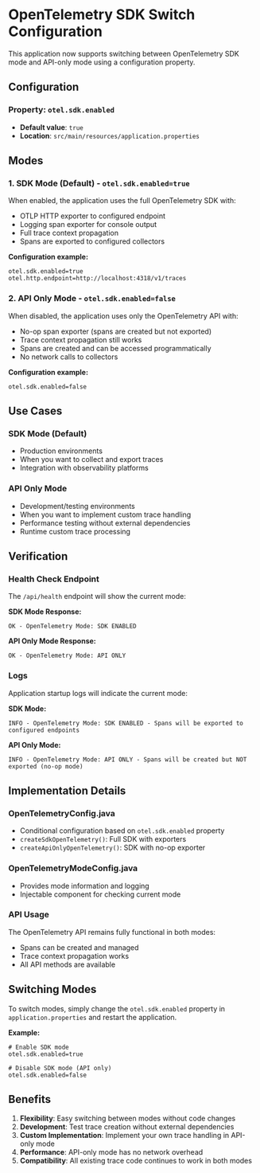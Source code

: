 # OpenTelemetry SDK Switch Configuration

This application now supports switching between OpenTelemetry SDK mode and API-only mode using a configuration property.

## Configuration

### Property: `otel.sdk.enabled`

- **Default value**: `true`
- **Location**: `src/main/resources/application.properties`

## Modes

### 1. SDK Mode (Default) - `otel.sdk.enabled=true`

When enabled, the application uses the full OpenTelemetry SDK with:
- OTLP HTTP exporter to configured endpoint
- Logging span exporter for console output
- Full trace context propagation
- Spans are exported to configured collectors

**Configuration example:**
```properties
otel.sdk.enabled=true
otel.http.endpoint=http://localhost:4318/v1/traces
```

### 2. API Only Mode - `otel.sdk.enabled=false`

When disabled, the application uses only the OpenTelemetry API with:
- No-op span exporter (spans are created but not exported)
- Trace context propagation still works
- Spans are created and can be accessed programmatically
- No network calls to collectors

**Configuration example:**
```properties
otel.sdk.enabled=false
```

## Use Cases

### SDK Mode (Default)
- Production environments
- When you want to collect and export traces
- Integration with observability platforms

### API Only Mode
- Development/testing environments
- When you want to implement custom trace handling
- Performance testing without external dependencies
- Runtime custom trace processing

## Verification

### Health Check Endpoint
The `/api/health` endpoint will show the current mode:

**SDK Mode Response:**
```
OK - OpenTelemetry Mode: SDK ENABLED
```

**API Only Mode Response:**
```
OK - OpenTelemetry Mode: API ONLY
```

### Logs
Application startup logs will indicate the current mode:

**SDK Mode:**
```
INFO - OpenTelemetry Mode: SDK ENABLED - Spans will be exported to configured endpoints
```

**API Only Mode:**
```
INFO - OpenTelemetry Mode: API ONLY - Spans will be created but NOT exported (no-op mode)
```

## Implementation Details

### OpenTelemetryConfig.java
- Conditional configuration based on `otel.sdk.enabled` property
- `createSdkOpenTelemetry()`: Full SDK with exporters
- `createApiOnlyOpenTelemetry()`: SDK with no-op exporter

### OpenTelemetryModeConfig.java
- Provides mode information and logging
- Injectable component for checking current mode

### API Usage
The OpenTelemetry API remains fully functional in both modes:
- Spans can be created and managed
- Trace context propagation works
- All API methods are available

## Switching Modes

To switch modes, simply change the `otel.sdk.enabled` property in `application.properties` and restart the application.

**Example:**
```properties
# Enable SDK mode
otel.sdk.enabled=true

# Disable SDK mode (API only)
otel.sdk.enabled=false
```

## Benefits

1. **Flexibility**: Easy switching between modes without code changes
2. **Development**: Test trace creation without external dependencies
3. **Custom Implementation**: Implement your own trace handling in API-only mode
4. **Performance**: API-only mode has no network overhead
5. **Compatibility**: All existing trace code continues to work in both modes
